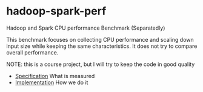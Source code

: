 # hadoop-spark-perf
Hadoop and Spark CPU performance Benchmark (Separatedly)

This benchmark focuses on collecting CPU performance and scaling down input size
while keeping the same characteristics. It does not try to compare overall performance.

NOTE: this is a course project, but I will try to keep the code in good quality

- [Specification](docs/spec.md) What is measured
- [Implementation](docs/impl.md) How we do it
